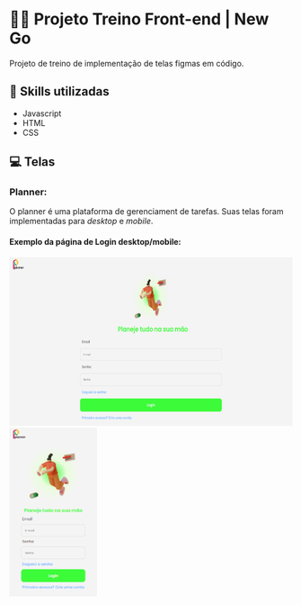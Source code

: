 
# 👩‍💻 Projeto Treino Front-end | New Go

Projeto de treino de implementação de telas figmas em código.


## 📌 Skills utilizadas
- Javascript
- HTML
- CSS

## 💻 Telas

### Planner:
O planner é uma plataforma de gerenciament de tarefas. Suas telas foram implementadas para _desktop_ e _mobile_.
#### Exemplo da página de Login desktop/mobile:
<img src="images/planner-desktop-login.png" alt="Pagina de Login Desktop" height="300"/> <img src="images/planner-mobile-login.png" alt="Pagina de Login Desktop" height="300"/>
